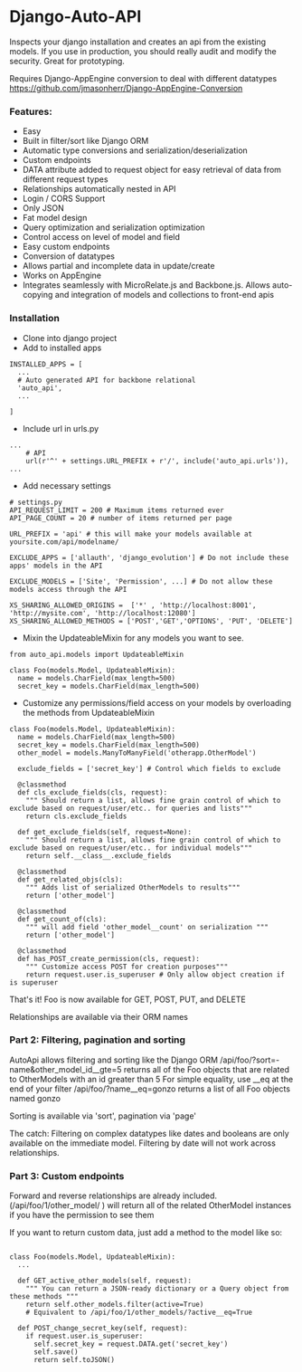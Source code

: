 Django-Auto-API
===============

Inspects your django installation and creates an api from the existing models.  If you use in production, you should really audit and modify the security.  Great for prototyping.  

Requires Django-AppEngine conversion to deal with different datatypes
https://github.com/jmasonherr/Django-AppEngine-Conversion

### Features:
- Easy
- Built in filter/sort like Django ORM
- Automatic type conversions and serialization/deserialization
- Custom endpoints
- DATA attribute added to request object for easy retrieval of data from different request types
- Relationships automatically nested in API
- Login / CORS Support
- Only JSON
- Fat model design
- Query optimization and serialization optimization
- Control access on level of model and field
- Easy custom endpoints
- Conversion of datatypes
- Allows partial and incomplete data in update/create
- Works on AppEngine
- Integrates seamlessly with MicroRelate.js and Backbone.js.  Allows auto-copying and integration of models and collections to front-end apis

### Installation

- Clone into django project
- Add to installed apps
```
INSTALLED_APPS = [
  ...
  # Auto generated API for backbone relational
  'auto_api',
  ...

]
```

- Include url in urls.py

```
...
    # API
    url(r'^' + settings.URL_PREFIX + r'/', include('auto_api.urls')),
...

```

- Add necessary settings


```
# settings.py
API_REQUEST_LIMIT = 200 # Maximum items returned ever
API_PAGE_COUNT = 20 # number of items returned per page

URL_PREFIX = 'api' # this will make your models available at yoursite.com/api/modelname/

EXCLUDE_APPS = ['allauth', 'django_evolution'] # Do not include these apps' models in the API

EXCLUDE_MODELS = ['Site', 'Permission', ...] # Do not allow these models access through the API

XS_SHARING_ALLOWED_ORIGINS =  ['*' , 'http://localhost:8001', 'http://mysite.com', 'http://localhost:12080']
XS_SHARING_ALLOWED_METHODS = ['POST','GET','OPTIONS', 'PUT', 'DELETE']
```

- Mixin the UpdateableMixin for any models you want to see.

``` 
from auto_api.models import UpdateableMixin

class Foo(models.Model, UpdateableMixin):
  name = models.CharField(max_length=500)
  secret_key = models.CharField(max_length=500)

```

- Customize any permissions/field access on your models by overloading the methods from UpdateableMixin

```
class Foo(models.Model, UpdateableMixin):
  name = models.CharField(max_length=500)
  secret_key = models.CharField(max_length=500)
  other_model = models.ManyToManyField('otherapp.OtherModel')
  
  exclude_fields = ['secret_key'] # Control which fields to exclude
    
  @classmethod
  def cls_exclude_fields(cls, request):
    """ Should return a list, allows fine grain control of which to exclude based on request/user/etc.. for queries and lists"""
    return cls.exclude_fields

  def get_exclude_fields(self, request=None):
    """ Should return a list, allows fine grain control of which to exclude based on request/user/etc.. for individual models"""
    return self.__class__.exclude_fields

  @classmethod
  def get_related_objs(cls):
    """ Adds list of serialized OtherModels to results"""
    return ['other_model']

  @classmethod
  def get_count_of(cls):
    """ will add field 'other_model__count' on serialization """
    return ['other_model']

  @classmethod
  def has_POST_create_permission(cls, request):
    """ Customize access POST for creation purposes"""
    return request.user.is_superuser # Only allow object creation if is superuser

```

That's it!  Foo is now available for GET, POST, PUT, and DELETE

Relationships are available via their ORM names

### Part 2: Filtering, pagination and sorting

AutoApi allows filtering and sorting like the Django ORM
/api/foo/?sort=-name&other_model_id__gte=5
returns all of the Foo objects that are related to OtherModels with an id greater than 5
For simple equality, use __eq at the end of your filter
/api/foo/?name__eq=gonzo
returns a list of all Foo objects named gonzo

Sorting is available via 'sort', pagination via 'page'

The catch: Filtering on complex datatypes like dates and booleans are only available on the immediate model.  Filtering by date will not work across relationships.



### Part 3: Custom endpoints

Forward and reverse relationships are already included. (/api/foo/1/other_model/ ) will return all of the related OtherModel instances if you have the permission to see them

If you want to return custom data, just add a method to the model like so:

```

class Foo(models.Model, UpdateableMixin):
  ...
  
  def GET_active_other_models(self, request):
    """ You can return a JSON-ready dictionary or a Query object from these methods """
    return self.other_models.filter(active=True)
    # Equivalent to /api/foo/1/other_models/?active__eq=True

  def POST_change_secret_key(self, request):
    if request.user.is_superuser:
      self.secret_key = request.DATA.get('secret_key')
      self.save()
      return self.toJSON()
```




